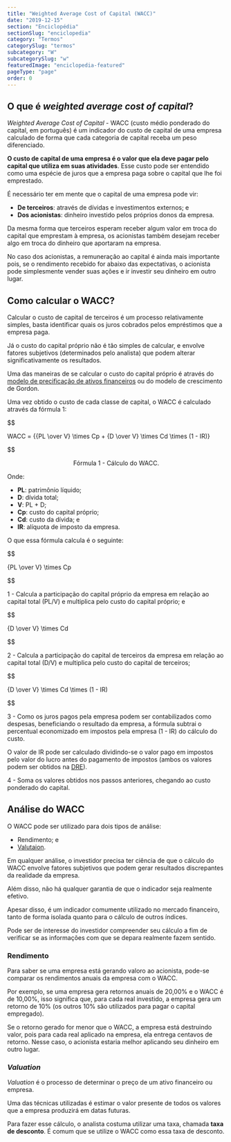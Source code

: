 ```yaml
---
title: "Weighted Average Cost of Capital (WACC)"
date: "2019-12-15"
section: "Enciclopédia"
sectionSlug: "enciclopedia"
category: "Termos"
categorySlug: "termos"
subcategory: "W"
subcategorySlug: "w"
featuredImage: "enciclopedia-featured"
pageType: "page"
order: 0
---
```


## O que é *weighted average cost of capital*?

*Weighted Average Cost of Capital* - WACC (custo médio ponderado do capital, em português) é um indicador do custo de capital de uma empresa calculado de forma que cada categoria de capital receba um peso diferenciado.

**O custo de capital de uma empresa é o valor que ela deve pagar pelo capital que utiliza em suas atividades**. Esse custo pode ser entendido como uma espécie de juros que a empresa paga sobre o capital que lhe foi emprestado.

É necessário ter em mente que o capital de uma empresa pode vir:

- **De terceiros**: através de dívidas e investimentos externos; e
- **Dos acionistas**: dinheiro investido pelos próprios donos da empresa.

Da mesma forma que terceiros esperam receber algum valor em troca do capital que emprestam à empresa, os acionistas também desejam receber algo em troca do dinheiro que aportaram na empresa.

No caso dos acionistas, a remuneração ao capital é ainda mais importante pois, se o rendimento recebido for abaixo das expectativas, o acionista pode simplesmente vender suas ações e ir investir seu dinheiro em outro lugar.

## Como calcular o WACC?

Calcular o custo de capital de terceiros é um processo relativamente simples, basta identificar quais os juros cobrados pelos empréstimos que a empresa paga.

Já o custo do capital próprio não é tão simples de calcular, e envolve fatores subjetivos (determinados pelo analista) que podem alterar significativamente os resultados.

Uma das maneiras de se calcular o custo do capital próprio é através do [modelo de precificação de ativos financeiros](/enciclopedia/termos/c/capm) ou do modelo de crescimento de Gordon.

Uma vez obtido o custo de cada classe de capital, o WACC é calculado através da fórmula 1:

$$

WACC = {{PL \over V} \times Cp + {D \over V} \times Cd \times (1 - IR)}

$$

<p class="legenda" style="text-align:center">Fórmula 1 - Cálculo do WACC.</p>

Onde:

- **PL**: patrimônio líquido;
- **D**: dívida total;
- **V**: PL + D;
- **Cp**: custo do capital próprio;
- **Cd**: custo da dívida; e
- **IR**: alíquota de imposto da empresa.

O que essa fórmula calcula é o seguinte:

$$

{PL \over V} \times Cp

$$

1 - Calcula a participação do capital próprio da empresa em relação ao capital total (PL/V) e multiplica pelo custo do capital próprio; e

$$

{D \over V} \times Cd 

$$

2 - Calcula a participação do capital de terceiros da empresa em relação ao capital total (D/V) e multiplica pelo custo do capital de terceiros; 


$$

{D \over V} \times Cd \times (1 - IR)

$$

3 - Como os juros pagos pela empresa podem ser contabilizados como despesas, beneficiando o resultado da empresa, a fórmula subtrai o percentual economizado em impostos pela empresa (1 - IR) do cálculo do custo.

O valor de IR pode ser calculado dividindo-se o valor pago em impostos pelo valor do lucro antes do pagamento de impostos (ambos os valores podem ser obtidos na [DRE](/aprenda/financas/contabilidade/dre)).

4 - Soma os valores obtidos nos passos anteriores, chegando ao custo ponderado do capital.





## Análise do WACC

O WACC pode ser utilizado para dois tipos de análise:

- Rendimento; e
- [Valutaion](/enciclopedia/termos/v/valuation).

Em qualquer análise, o investidor precisa ter ciência de que o cálculo do WACC envolve fatores subjetivos que podem gerar resultados discrepantes da realidade da empresa.

Além disso, não há qualquer garantia de que o indicador seja realmente efetivo. 

Apesar disso, é um indicador comumente utilizado no mercado financeiro, tanto de forma isolada quanto para o cálculo de outros índices. 

Pode ser de interesse do investidor compreender seu cálculo a fim de verificar se as informações com que se depara realmente fazem sentido.

### Rendimento

Para saber se uma empresa está gerando valoro ao acionista, pode-se comparar os rendimentos anuais da empresa com o WACC.

Por exemplo, se uma empresa gera retornos anuais de 20,00% e o WACC é de 10,00%, isso significa que, para cada real investido, a empresa gera um retorno de 10% (os outros 10% são utilizados para pagar o capital empregado).

Se o retorno gerado for menor que o WACC, a empresa está destruindo valor, pois para cada real aplicado na empresa, ela entrega centavos de retorno. Nesse caso, o acionista estaria melhor aplicando seu dinheiro em outro lugar.

### *Valuation*

*Valuation* é o processo de determinar o preço de um ativo financeiro ou empresa.

Uma das técnicas utilizadas é estimar o valor presente de todos os valores que a empresa produzirá em datas futuras.

Para fazer esse cálculo, o analista costuma utilizar uma taxa, chamada **taxa de desconto**. É comum que se utilize o WACC como essa taxa de desconto.